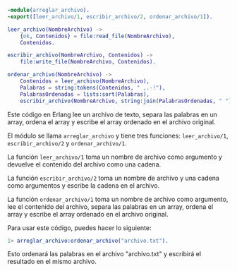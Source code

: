 ```erlang
-module(arreglar_archivo).
-export([leer_archivo/1, escribir_archivo/2, ordenar_archivo/1]).

leer_archivo(NombreArchivo) ->
    {ok, Contenidos} = file:read_file(NombreArchivo),
    Contenidos.

escribir_archivo(NombreArchivo, Contenidos) ->
    file:write_file(NombreArchivo, Contenidos).

ordenar_archivo(NombreArchivo) ->
    Contenidos = leer_archivo(NombreArchivo),
    Palabras = string:tokens(Contenidos, " ,.-!"),
    PalabrasOrdenadas = lists:sort(Palabras),
    escribir_archivo(NombreArchivo, string:join(PalabrasOrdenadas, " ")).
```

Este código en Erlang lee un archivo de texto, separa las palabras en un array, ordena el array y escribe el array ordenado en el archivo original.

El módulo se llama `arreglar_archivo` y tiene tres funciones: `leer_archivo/1`, `escribir_archivo/2` y `ordenar_archivo/1`.

La función `leer_archivo/1` toma un nombre de archivo como argumento y devuelve el contenido del archivo como una cadena.

La función `escribir_archivo/2` toma un nombre de archivo y una cadena como argumentos y escribe la cadena en el archivo.

La función `ordenar_archivo/1` toma un nombre de archivo como argumento, lee el contenido del archivo, separa las palabras en un array, ordena el array y escribe el array ordenado en el archivo original.

Para usar este código, puedes hacer lo siguiente:

```erlang
1> arreglar_archivo:ordenar_archivo("archivo.txt").
```

Esto ordenará las palabras en el archivo "archivo.txt" y escribirá el resultado en el mismo archivo.